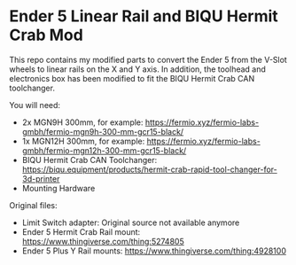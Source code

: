 # Ender 5 Linear Rail and BIQU Hermit Crab Mod

This repo contains my modified parts to convert the Ender 5 from the V-Slot wheels to linear rails on the X and Y axis. In addition, the toolhead and electronics box has been modified to fit the BIQU Hermit Crab CAN toolchanger.

You will need: 
  - 2x MGN9H 300mm, for example: https://fermio.xyz/fermio-labs-gmbh/fermio-mgn9h-300-mm-gcr15-black/
  - 1x MGN12H 300mm, for example: https://fermio.xyz/fermio-labs-gmbh/fermio-mgn12h-300-mm-gcr15-black/
  - BIQU Hermit Crab CAN Toolchanger: https://biqu.equipment/products/hermit-crab-rapid-tool-changer-for-3d-printer
  - Mounting Hardware
  
Original files:
- Limit Switch adapter: Original source not available anymore
- Ender 5 Hermit Crab Rail mount: https://www.thingiverse.com/thing:5274805
- Ender 5 Plus Y Rail mounts: https://www.thingiverse.com/thing:4928100
